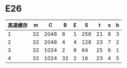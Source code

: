 # E26 #

|高速缓存|m|C|B|E|S|t|s|b|
|-------|------|-------|-------|--------|---------|---------|-------|--------|
|1|32|2048|8|1|256|21|8|3|
|2|32|2048|4|4|128|23|7|2|
|3|32|1024|2|8|64|25|6|1|
|4|32|1024|32|2|16|23|4|5|
